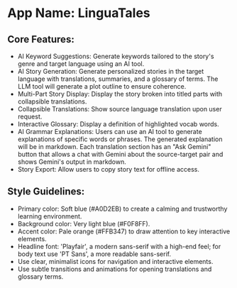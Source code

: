 # **App Name**: LinguaTales

## Core Features:

- AI Keyword Suggestions: Generate keywords tailored to the story's genre and target language using an AI tool.
- AI Story Generation: Generate personalized stories in the target language with translations, summaries, and a glossary of terms. The LLM tool will generate a plot outline to ensure coherence.
- Multi-Part Story Display: Display the story broken into titled parts with collapsible translations.
- Collapsible Translations: Show source language translation upon user request.
- Interactive Glossary: Display a definition of highlighted vocab words.
- AI Grammar Explanations: Users can use an AI tool to generate explanations of specific words or phrases. The generated explanation will be in markdown. Each translation section has an "Ask Gemini" button that allows a chat with Gemini about the source-target pair and shows Gemini's output in markdown.
- Story Export: Allow users to copy story text for offline access.

## Style Guidelines:

- Primary color: Soft blue (#A0D2EB) to create a calming and trustworthy learning environment.
- Background color: Very light blue (#F0F8FF).
- Accent color: Pale orange (#FFB347) to draw attention to key interactive elements.
- Headline font: 'Playfair', a modern sans-serif with a high-end feel; for body text use 'PT Sans', a more readable sans-serif.
- Use clear, minimalist icons for navigation and interactive elements.
- Use subtle transitions and animations for opening translations and glossary terms.
